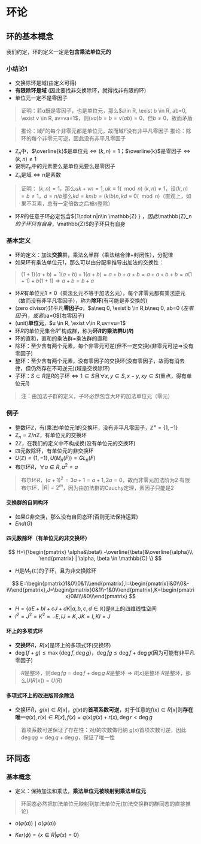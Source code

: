 # 环论

## 环的基本概念

我们约定，环的定义一定是**包含乘法单位元的**

### 小结论1

+ 交换除环是域(由定义可得)
+ **有限除环是域** (因此要找非交换除环，就得找非有限的环)
+ 单位元一定不是零因子

> 证明：若$a$既是零因子，也是单位元，那么$a\in R, \exist b \in R, ab=0, \exist v \in R, av=va=1$，则$(va)b=b=v(ab)=0$，但$b \neq 0$，故而矛盾

> 推论：域$F$的每个非零元都是单位元，故而域$F$没有非平凡零因子
> 推论：除环的每个非零元可逆，因此没有非平凡零因子

+ $\mathbb{Z}_n$中，$\overline{k}$是单位元$\iff (k,n)=1$；$\overline{k}$是零因子$\iff (k,n)\neq 1$
+ 说明$\mathbb{Z}_n$中的元素要么是单位元要么是零因子
+ $\mathbb{Z}_n$是域$\iff n$是素数

> 证明：
> $(k,n)=1$，那么$uk+vn=1,uk\equiv1(\mod n)$
> $(k,n)\neq 1$，设$(k,n)=b\neq 1$，$d=n/b$那么$kd=kn/b=(k/b)n,kd\equiv 0 (\mod n)$（直观上，如果不互素，总有一定倍数之后被$n$整除）

+ 环$R$的任意子环必定包含$\{1\cdot n|n\in \mathbb{Z} \} $，因此$\mathbb{Z}_n$的子环只有自身，$\mathbb{Z}$的子环只有自身

### 基本定义

+ 环的定义：加法**交换**群，乘法幺半群（乘法结合律+封闭性），分配律
+ 如果环有乘法单位元$1$，那么可以由分配率推导出加法的交换性：

> $(1+1)(a+b)=1(a+b)+1(a+b)=a+b+a+b=a+a+b+b=a(1+1)+b(1+1) \Rightarrow a+b=b+a$

+ 环$R$有单位元$1\neq0$（乘法幺元不等于加法幺元），每个非零元都有乘法逆元（故而没有非平凡零因子），称为**除环**(有可能是非交换的)
+ (zero divisor)非平凡**零因子**$a$，$a\neq 0, \exist b \in R,b\neq 0, ab=0 $(左零因子)，或者$ba=0$(右零因子)
+ (unit)**单位元**，$u \in R, \exist v\in R,uv=vu=1$
+ 环$R$的单位元集合$R^{×}$构成群，称为**环$R$的乘法群$U(R)$**
+ 环的直和，直和的乘法群=乘法群的直和
+ 除环：至少含有两个元素，每个非零元可逆(但不一定交换)(非零元可逆$\Rightarrow$没有零因子)
+ 整环：至少含有两个元素，没有零因子的交换环(没有零因子，故而有消去律，但仍然存在不可逆元)(域是交换除环)
+ 子环：$S\subset R$是$R$的子环$\iff 1\in S$且$\forall x,y \in S, x-y,xy \in S$(重点，得有单位元1)

> 注：由加法子群的定义，子环必然包含大环的加法单位元（零元）

### 例子

+ 整数环$\mathbb{Z}$，有(乘法)单位元$1$的交换环，没有非平凡零因子，$\mathbb{Z}^{×}=\{1,-1\}$
+ $\mathbb{Z}_n=\mathbb{Z}/n\mathbb{Z}$，有单位元的交换环
+ $2\mathbb{Z}$，在我们的定义中不构成换(没有单位元的交换环)
+ 四元数除环，有单位元的非交换环
+ $U(\mathbb{Z})=\{1,-1\}, U(M_n(F))=GL_n(F)$
+ 布尔环$R$，$\forall a \in R, a^2=a$

> 布尔环$R$，$(a+1)^2=3a+1=a+1,2a=0$，故而非零元加法阶为2
> 有限布尔环，$|R|=2^m$，因为由加法群的Cauchy定理，素因子只能是2

#### 交换群的自同构环

+ 如果$G$非交换，那么没有自同态环(否则无法保持运算)
+ $End (G)$

#### 四元数除环（有单位元的非交换环）

$$
H=\{\begin{pmatrix}
\alpha&\beta\\
-\overline{\beta}&\overline{\alpha}\\
\end{pmatrix} | \alpha, \beta \in \mathbb{C} \}
$$

+ $H$是$M_2(\mathbb{C})$的子环，且为非交换除环

$$
E=\begin{pmatrix}1&0\\0&1\\\end{pmatrix},I=\begin{pmatrix}i&0\\0&-i\\\end{pmatrix},J=\begin{pmatrix}0&1\\-1&0\\\end{pmatrix},K=\begin{pmatrix}0&i\\i&0\\\end{pmatrix}
$$

+ $H=\{aE+bI+cJ+dK|a,b,c,d \in \mathbb{R}\}$是$\mathbb{R}$上的四维线性空间
+ $I^2=J^2=K^2=-E,IJ=K,JK=I,KI=J$

#### 环上的多项式环

+ **交换环**$R$，$R[x]$是环上的多项式环(交换环)
+ $\deg (f+g)\leq \max \{ \deg f, \deg g\}$，$\deg{fg}\leq \deg f + \deg g$(因为可能有非平凡零因子)

> $R$是整环，则$\deg{fg}= \deg f + \deg g$
> $R$是整环$\Rightarrow R[x]$是整环
> $R$是整环，那么$U(R[x])=U(R)$

#### 多项式环上的改进版带余除法

+ 交换环$R$，$g(x)\in R[x]$，$g(x)$的**首项系数可逆**，对于任意的$f(x)\in R[x]$则**存在唯一**$q(x),r(x)\in R[x],f(x)=q(x)g(x)+r(x), \deg r <\deg g$ 

> 首项系数可逆保证了存在性：对$f$的次数做归纳
> $g(x)$首项次数可逆，因此$\deg qg=\deg q+\deg g$，保证了唯一性

## 环同态

### 基本概念

+ 定义：保持加法和乘法，**乘法单位元被映射到乘法单位元**

> 环同态必然把加法单位元映射到加法单位元(加法交换群的群同态的直接推论)

+ $o(\varphi(a))\mid o(\varphi(a))$

+ $Ker(\phi)=\{x\in R|\varphi(x)=0\}$